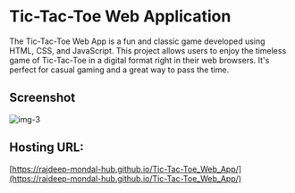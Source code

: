 
# Tic-Tac-Toe Web Application

The Tic-Tac-Toe Web App is a fun and classic game developed using HTML, CSS, and JavaScript. This project allows users to enjoy the timeless game of Tic-Tac-Toe in a digital format right in their web browsers. It's perfect for casual gaming and a great way to pass the time.




## Screenshot

![img-3](https://github.com/rajdeep-mondal-hub/Tic-Tac-Toe_Web_App/assets/102284219/5756d784-bd72-4a36-a584-f47b97b4ae4e)




## Hosting URL:
[https://rajdeep-mondal-hub.github.io/Tic-Tac-Toe_Web_App/](https://rajdeep-mondal-hub.github.io/Tic-Tac-Toe_Web_App/)
